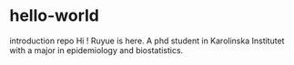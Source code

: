 # hello-world
introduction repo
Hi !
Ruyue is here. A phd student in Karolinska Institutet with a major in epidemiology and biostatistics.
